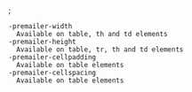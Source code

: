 ;

    -premailer-width
      Available on table, th and td elements
    -premailer-height
      Available on table, tr, th and td elements
    -premailer-cellpadding
      Available on table elements
    -premailer-cellspacing
      Available on table elements
